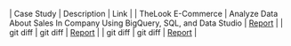 | Case Study | Description | Link |
| TheLook E-Commerce   | Analyze Data About Sales In Company Using BigQuery, SQL, and Data Studio     | [Report]()    |
| git diff     | git diff       | [Report]()    |
| git diff     | git diff       | [Report]()    | 
